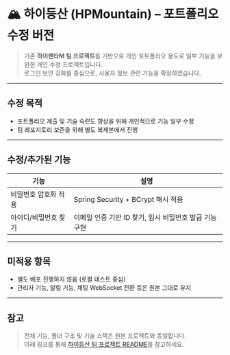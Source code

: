# 🏔️ 하이등산 (HPMountain) – 포트폴리오 수정 버전

> 기존 **하이펜타M 팀 프로젝트**를 기반으로 개인 포트폴리오 용도로 일부 기능을 보완한 개인 수정 프로젝트입니다.  
> 로그인 보안 강화를 중심으로, 사용자 정보 관련 기능을 확장하였습니다.

---

## 수정 목적

- 포트폴리오 제출 및 기술 숙련도 향상을 위해 개인적으로 기능 일부 수정
- 팀 레포지토리 보존을 위해 별도 복제본에서 진행

---

## 수정/추가된 기능

| 기능 | 설명 |
|------|------|
| 비밀번호 암호화 적용 | Spring Security + BCrypt 해시 적용 |
| 아이디/비밀번호 찾기 | 이메일 인증 기반 ID 찾기, 임시 비밀번호 발급 기능 구현 |

---

## 미적용 항목

- 별도 배포 진행하지 않음 (로컬 테스트 중심)
- 관리자 기능, 알림 기능, 채팅 WebSocket 전환 등은 원본 그대로 유지

---

## 참고

> 전체 기능, 폴더 구조 및 기술 스택은 원본 프로젝트와 동일합니다.  
> 아래 링크를 통해 [하이등산 팀 프로젝트 README](https://github.com/kimyk0101/hpm_spring/blob/master/README.md)를 참고하세요.
